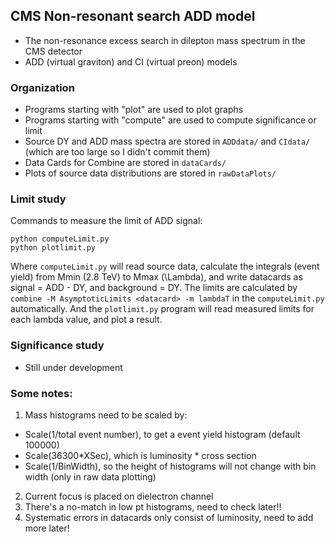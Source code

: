 ## CMS Non-resonant search ADD model
- The non-resonance excess search in dilepton mass spectrum in the CMS detector
- ADD (virtual graviton) and CI (virtual preon) models

### Organization
- Programs starting with "plot" are used to plot graphs
- Programs starting with "compute" are used to compute significance or limit
- Source DY and ADD mass spectra are stored in `ADDdata/` and `CIdata/` (which are too large so I didn't commit them)
- Data Cards for Combine are stored in `dataCards/`
- Plots of source data distributions are stored in `rawDataPlots/`

### Limit study
Commands to measure the limit of ADD signal:
```
python computeLimit.py
python plotlimit.py
```
Where `computeLimit.py` will read source data, calculate the integrals (event yield) from Mmin (2.8 TeV) to Mmax (\Lambda), and write datacards as signal = ADD - DY, and background = DY. The limits are calculated by `combine -M AsymptoticLimits <datacard> -m lambdaT` in the `computeLimit.py` automatically. And the `plotlimit.py` program will read measured limits for each lambda value, and plot a result.

### Significance study
- Still under development

### Some notes:
1. Mass histograms need to be scaled by:
- Scale(1/total event number), to get a event yield histogram (default 100000)
- Scale(36300\*XSec), which is luminosity \* cross section
- Scale(1/BinWidth), so the height of histograms will not change with bin width (only in raw data plotting)
2. Current focus is placed on dielectron channel
3. There's a no-match in low pt histograms, need to check later!!
4. Systematic errors in datacards only consist of luminosity, need to add more later!
